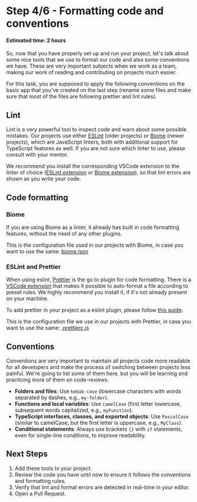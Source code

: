 # Step 4/6 - Formatting code and conventions
#### Estimated time: 2 hours

So, now that you have properly set up and run your project, let's talk about some nice tools that we use to format our code and also some conventions we have. These are very important subjects when we work as a team, making our work of reading and contributing on projects much easier.

For this task, you are supposed to apply the following conventions on the basic app that you've created on the last step (rename some files and make sure that most of the files are following prettier and lint rules).

## Lint

Lint is a very powerful tool to inspect code and warn about some possible mistakes. Our projects use either [ESLint](https://eslint.org/) (older projects) or [Biome](https://biomejs.dev/) (newer projects), which are JavaScript linters, both with additional support for TypeScript features as well. If you are not sure which linter to use, please consult with your mentor.

We recommend you install the corresponding VSCode extension to the linter of choice ([ESLint extension](https://marketplace.visualstudio.com/items?itemName=dbaeumer.vscode-eslint) or [Biome extension](https://marketplace.visualstudio.com/items/?itemName=biomejs.biome)), so that lint errors are shown as you write your code.

## Code formatting

### Biome

If you are using Biome as a linter, it already has built in code formatting features, without the need of any other plugins.

This is the configuration file used in our projects with Biome, in case you want to use the same: [biome.json](https://github.com/indigotech/template-react-web/blob/main/biome.json)

### ESLint and Prettier

When using eslint, [Prettier](https://prettier.io/) is the go to plugin for  code formatting. There is a [VSCode extension](https://marketplace.visualstudio.com/items?itemName=esbenp.prettier-vscode) that makes it possible to auto-format a file according to preset rules. We highly recommend you install it, if it's not already present on your machine. 

To add prettier in your project as a eslint plugin, please follow [this guide](https://github.com/prettier/eslint-plugin-prettier).

This is the configuration file we use in our projects with Prettier, in case you want to use the same: [.prettierc.js](https://github.com/indigotech/template-react/blob/master/.prettierrc.js)

## Conventions

Conventions are very important to maintain all projects code more readable for all developers and make the process of switching between projects less painful. We're going to list some of them here, but you will be learning and practicing more of them on code-reviews:

- **Folders and files**: Use `kebab-case` (lowercase characters with words separated by dashes, e.g., `my-folder`).
- **Functions and local variables**: Use `camelCase` (first letter lowercase, subsequent words capitalized, e.g., `myFunction`).
- **TypeScript interfaces, classes, and exported objects**: Use `PascalCase` (similar to camelCase, but the first letter is uppercase, e.g., `MyClass`).
- **Conditional statements**: Always use brackets `{}` with `if` statements, even for single-line conditions, to improve readability.

## Next Steps

1. Add these tools to your project.
2. Review the code you have until now to ensure it follows the conventions and formatting rules.
3. Verify that lint and format errors are detected in real-time in your editor.
4. Open a Pull Request.
